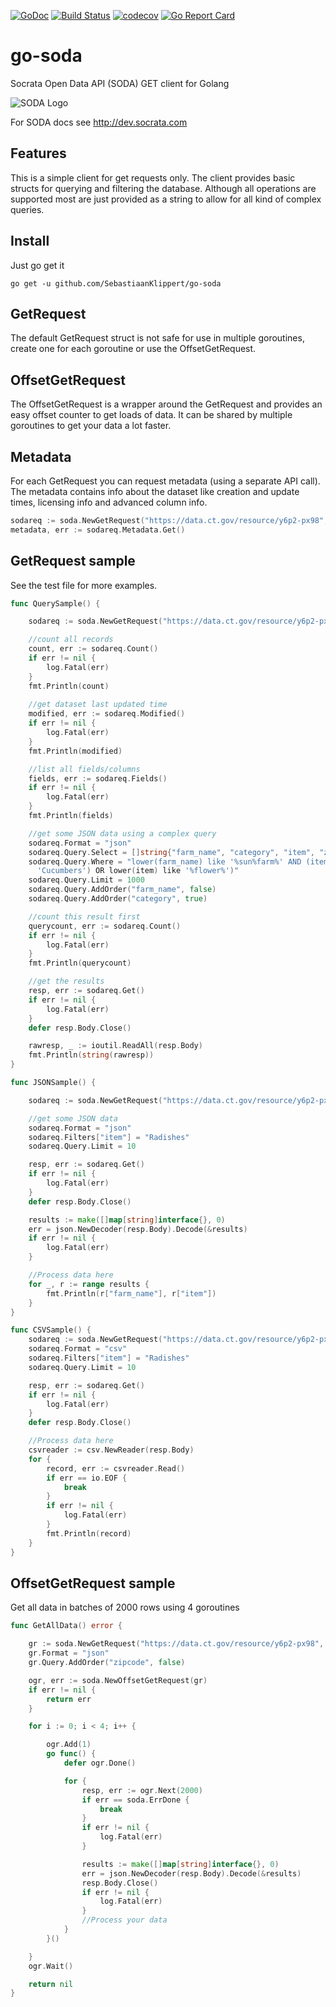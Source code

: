 [![GoDoc](https://godoc.org/github.com/golang/gddo?status.svg)](http://godoc.org/github.com/SebastiaanKlippert/go-soda)
[![Build Status](https://travis-ci.org/SebastiaanKlippert/go-soda.svg?branch=master)](https://travis-ci.org/SebastiaanKlippert/go-soda)
[![codecov](https://codecov.io/gh/SebastiaanKlippert/go-soda/branch/master/graph/badge.svg)](https://codecov.io/gh/SebastiaanKlippert/go-soda)
[![Go Report Card](https://goreportcard.com/badge/SebastiaanKlippert/go-soda)](https://goreportcard.com/report/SebastiaanKlippert/go-soda)


# go-soda

Socrata Open Data API (SODA) GET client for Golang

![SODA Logo](http://1j3rac4ejwve1p3y0x1gprgk.wpengine.netdna-cdn.com/wp-content/uploads/2010/11/soda1.png)

For SODA docs see http://dev.socrata.com

## Features

This is a simple client for get requests only.
The client provides basic structs for querying and filtering the database.
Although all operations are supported most are just provided as a string to allow for all kind of complex queries.

## Install

Just go get it
```
go get -u github.com/SebastiaanKlippert/go-soda
```

## GetRequest

The default GetRequest struct is not safe for use in multiple goroutines, create one for each goroutine or use the OffsetGetRequest.

## OffsetGetRequest

The OffsetGetRequest is a wrapper around the GetRequest and provides an easy offset counter to get loads of data. 
It can be shared by multiple goroutines to get your data a lot faster.

## Metadata

For each GetRequest you can request metadata (using a separate API call). The metadata contains info about 
the dataset like creation and update times, licensing info and advanced column info.

```go
sodareq := soda.NewGetRequest("https://data.ct.gov/resource/y6p2-px98", "")
metadata, err := sodareq.Metadata.Get()
```

## GetRequest sample

See the test file for more examples.

```go
func QuerySample() {

	sodareq := soda.NewGetRequest("https://data.ct.gov/resource/y6p2-px98", "")

	//count all records
	count, err := sodareq.Count()
	if err != nil {
		log.Fatal(err)
	}
	fmt.Println(count)
	
	//get dataset last updated time
	modified, err := sodareq.Modified()
	if err != nil {
		log.Fatal(err)
	}
	fmt.Println(modified)	

	//list all fields/columns
	fields, err := sodareq.Fields()
	if err != nil {
		log.Fatal(err)
	}
	fmt.Println(fields)

	//get some JSON data using a complex query
	sodareq.Format = "json"
	sodareq.Query.Select = []string{"farm_name", "category", "item", "zipcode"}
	sodareq.Query.Where = "lower(farm_name) like '%sun%farm%' AND (item in('Radishes', 
	  'Cucumbers') OR lower(item) like '%flower%')"
	sodareq.Query.Limit = 1000
	sodareq.Query.AddOrder("farm_name", false)
	sodareq.Query.AddOrder("category", true)

	//count this result first
	querycount, err := sodareq.Count()
	if err != nil {
		log.Fatal(err)
	}
	fmt.Println(querycount)

	//get the results
	resp, err := sodareq.Get()
	if err != nil {
		log.Fatal(err)
	}
	defer resp.Body.Close()

	rawresp, _ := ioutil.ReadAll(resp.Body)
	fmt.Println(string(rawresp))
}

func JSONSample() {

	sodareq := soda.NewGetRequest("https://data.ct.gov/resource/y6p2-px98", "")

	//get some JSON data
	sodareq.Format = "json"
	sodareq.Filters["item"] = "Radishes"
	sodareq.Query.Limit = 10

	resp, err := sodareq.Get()
	if err != nil {
		log.Fatal(err)
	}
	defer resp.Body.Close()

	results := make([]map[string]interface{}, 0)
	err = json.NewDecoder(resp.Body).Decode(&results)
	if err != nil {
		log.Fatal(err)
	}

	//Process data here
	for _, r := range results {
		fmt.Println(r["farm_name"], r["item"])
	}
}

func CSVSample() {
	sodareq := soda.NewGetRequest("https://data.ct.gov/resource/y6p2-px98", "")
	sodareq.Format = "csv"
	sodareq.Filters["item"] = "Radishes"
	sodareq.Query.Limit = 10

	resp, err := sodareq.Get()
	if err != nil {
		log.Fatal(err)
	}
	defer resp.Body.Close()

	//Process data here
	csvreader := csv.NewReader(resp.Body)
	for {
		record, err := csvreader.Read()
		if err == io.EOF {
			break
		}
		if err != nil {
			log.Fatal(err)
		}
		fmt.Println(record)
	}
}
```

## OffsetGetRequest sample

Get all data in batches of 2000 rows using 4 goroutines

```go
func GetAllData() error {

	gr := soda.NewGetRequest("https://data.ct.gov/resource/y6p2-px98", "")
	gr.Format = "json"
	gr.Query.AddOrder("zipcode", false)

	ogr, err := soda.NewOffsetGetRequest(gr)
	if err != nil {
		return err
	}

	for i := 0; i < 4; i++ {

		ogr.Add(1)
		go func() {
			defer ogr.Done()

			for {
				resp, err := ogr.Next(2000)
				if err == soda.ErrDone {
					break
				}
				if err != nil {
					log.Fatal(err)
				}

				results := make([]map[string]interface{}, 0)
				err = json.NewDecoder(resp.Body).Decode(&results)
				resp.Body.Close()
				if err != nil {
					log.Fatal(err)
				}
				//Process your data
			}
		}()

	}
	ogr.Wait()

	return nil
}
```
